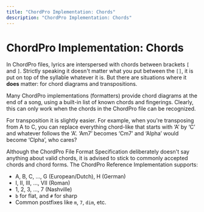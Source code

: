 ```yaml
---
title: "ChordPro Implementation: Chords"
description: "ChordPro Implementation: Chords"
---
```


# ChordPro Implementation: Chords

In ChordPro files, lyrics are interspersed with chords between brackets `[` and `]`. Strictly speaking it doesn't matter what you put between the `[]`, it is put on top of the syllable whatever it is. But there are situations where it **does** matter: for chord diagrams and transpositions.

Many ChordPro implementations (formatters) provide chord diagrams at the end of a song, using a built-in list of known chords and fingerings. Clearly, this can only work when the chords in the ChordPro file can be recognized.

For transposition it is slightly easier. For example, when you're transposing from A to C, you can replace everything chord-like that starts with ‘A’ by ‘C’ and whatever follows the ‘A’. ‘Am7’ becomes ‘Cm7’ and ‘Alpha’ would become ‘Clpha’, who cares?

Although the ChordPro File Format Specification deliberately doesn't say anything about valid chords, it is advised to stick to commonly accepted chords and chord forms. The ChordPro Reference Implementation supports:

* A, B, C, …, G (European/Dutch), H (German)
* I, II, III, …, VII (Roman)
* 1, 2, 3, …, 7 (Nashville)
* `b` for flat, and `#` for sharp
* Common postfixes like `m`, `7`, `dim`, etc.
